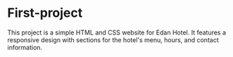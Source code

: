 # First-project
This project is a simple HTML and CSS website for Edan Hotel. It features a responsive design with sections for the hotel's menu, hours, and contact information.
